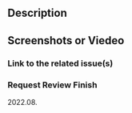 ## Description
<!-- 해당 PR에 대한 설명을 적어주세요 -->

## Screenshots or Viedeo
<!-- 부가적으로 보여질 화면이 있다면 첨부해주세요 -->

### Link to the related issue(s)
<!-- 해당 pr과 연관된 issue가 있다면 참조해주세요
ex) fixed #1
-->

### Request Review Finish
2022.08.
